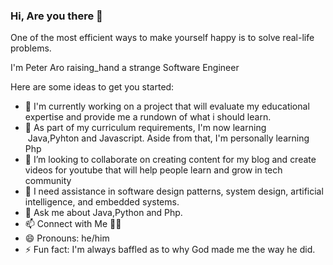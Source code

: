 ### Hi, Are you there 👋

One of the most efficient ways to make yourself happy is to solve real-life problems.


I'm Peter Aro  raising_hand a strange Software Engineer

Here are some ideas to get you started:

- 🔭 I'm currently  working on a project that will evaluate my educational expertise and provide me a rundown of what i should learn.
- 🌱 As part of my curriculum requirements, I'm now learning  Java,Pyhton and Javascript. Aside from that, I'm personally learning Php
- 👯 I’m looking to collaborate on  creating content for my blog and create videos for youtube  that will help people learn and grow in tech community
- 🤔 I need assistance in software design patterns, system design, artificial intelligence, and embedded systems.
- 💬 Ask me about Java,Python and Php.
- 📫 Connect with Me 🤝🏻
- 😄 Pronouns: he/him 
- ⚡ Fun fact: I'm always baffled as to why God made me the way he did.
